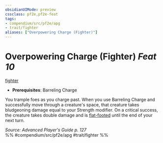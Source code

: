 ```yaml
---
obsidianUIMode: preview
cssclass: pf2e,pf2e-feat
tags:
- compendium/src/pf2e/apg
- trait/fighter
aliases: ["Overpowering Charge (Fighter)"]
---
```

# Overpowering Charge (Fighter)  *Feat 10*  
[fighter](/rules/traits/fighter.md)  

- **Prerequisites**: Barreling Charge

You trample foes as you charge past. When you use Barreling Charge and successfully move through a creature's space, that creature takes bludgeoning damage equal to your Strength modifier. On a critical success, the creature takes double damage and is [flat-footed](/rules/conditions.md#Flat-footed) until the end of your next turn.

*Source: Advanced Player's Guide p. 127*  
%% #compendium/src/pf2e/apg #trait/fighter %%